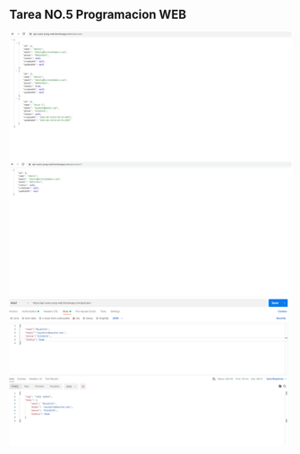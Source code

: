 ## Tarea NO.5 Programacion WEB

![Captura de pantalla](./resources/Captura1.PNG)
![Captura de pantalla](./resources/Captura2.PNG)
![Captura de pantalla](./resources/Captura3.PNG)